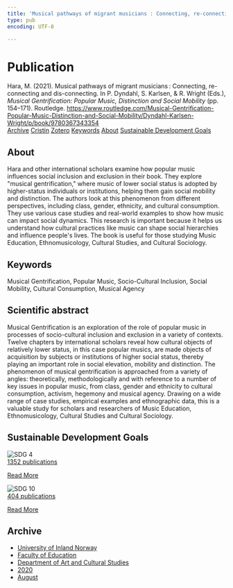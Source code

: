 ```yaml
---
title: 'Musical pathways of migrant musicians : Connecting, re-connecting and dis-connecting'
type: pub
encoding: UTF-8

---
```

<h1>Publication</h1>
<article id="csl-bib-container-ZUKSZBK8" class="csl-bib-container">
  <div class="csl-bib-body"> <div class="csl-entry">Hara, M. (2021). Musical pathways of migrant musicians : Connecting, re-connecting and dis-connecting. In P. Dyndahl, S. Karlsen, &#38; R. Wright (Eds.), <i>Musical Gentrification: Popular Music, Distinction and Social Mobility</i> (pp. 154–171). Routledge. <a href="https://www.routledge.com/Musical-Gentrification-Popular-Music-Distinction-and-Social-Mobility/Dyndahl-Karlsen-Wright/p/book/9780367343354">https://www.routledge.com/Musical-Gentrification-Popular-Music-Distinction-and-Social-Mobility/Dyndahl-Karlsen-Wright/p/book/9780367343354</a></div> </div>
  <div class="csl-bib-buttons">
    <a href="#taxonomy-article-ZUKSZBK8" alt="archive" class="csl-bib-button">Archive</a>
    <a href="https://app.cristin.no/results/show.jsf?id=1823805" alt="Cristin" class="csl-bib-button">Cristin</a>
    <a href="http://zotero.org/groups/5881554/items/ZUKSZBK8" alt="Zotero" class="csl-bib-button">Zotero</a>
    <a href="#keywords-article-ZUKSZBK8" alt="keywords" class="csl-bib-button">Keywords</a>
    <a href="#about-article-ZUKSZBK8" alt="about_pub" class="csl-bib-button">About</a>
    <a href="#sdg-article-ZUKSZBK8" alt="sdg" class="csl-bib-button">Sustainable Development Goals</a>
  </div>
  <div id="csl-bib-meta-container-ZUKSZBK8"></div>
</article>
<div id="csl-bib-meta-ZUKSZBK8" class="csl-bib-meta">
  <article id="about-article-ZUKSZBK8" class="about_pub-article">
    <h1>About</h1>
    Hara and other international scholars examine how popular music influences social inclusion and exclusion in their book. They explore "musical gentrification," where music of lower social status is adopted by higher-status individuals or institutions, helping them gain social mobility and distinction. The authors look at this phenomenon from different perspectives, including class, gender, ethnicity, and cultural consumption. They use various case studies and real-world examples to show how music can impact social dynamics. This research is important because it helps us understand how cultural practices like music can shape social hierarchies and influence people's lives. The book is useful for those studying Music Education, Ethnomusicology, Cultural Studies, and Cultural Sociology.
  </article>
  <article id="keywords-article-ZUKSZBK8" class="keywords-article">
    <h1>Keywords</h1>
    Musical Gentrification, Popular Music, Socio-Cultural Inclusion, Social Mobility, Cultural Consumption, Musical Agency
  </article>
  <article id="abstract-article-ZUKSZBK8" class="abstract-article">
    <h1>Scientific abstract</h1>
    Musical Gentrification is an exploration of the role of popular music in processes of socio-cultural inclusion and exclusion in a variety of contexts. Twelve chapters by international scholars reveal how cultural objects of relatively lower status, in this case popular musics, are made objects of acquisition by subjects or institutions of higher social status, thereby playing an important role in social elevation, mobility and distinction. The phenomenon of musical gentrification is approached from a variety of angles: theoretically, methodologically and with reference to a number of key issues in popular music, from class, gender and ethnicity to cultural consumption, activism, hegemony and musical agency. Drawing on a wide range of case studies, empirical examples and ethnographic data, this is a valuable study for scholars and researchers of Music Education, Ethnomusicology, Cultural Studies and Cultural Sociology.
  </article>
  <article id="sdg-article-ZUKSZBK8" class="sdg-article">
    <h1>Sustainable Development Goals</h1>
    <div class="sdg-container"><div id="sdg4" class="sdg">
        <img src="{{< params subfolder >}}images/sdg/sdg04_en.png" class="image" alt="SDG 4">
        <div class="sdg-overlay">
          <a href="{{< params subfolder >}}en/archive/?sdg=4#archive" class="sdg-publication-count"><span>1352</span> publications</a>
          <p><a href="https://sdgs.un.org/goals/goal4" class="sdg-read-more">Read More</a></p>
        </div>
      </div> <div id="sdg10" class="sdg">
        <img src="{{< params subfolder >}}images/sdg/sdg10_en.png" class="image" alt="SDG 10">
        <div class="sdg-overlay">
          <a href="{{< params subfolder >}}en/archive/?sdg=10#archive" class="sdg-publication-count"><span>404</span> publications</a>
          <p><a href="https://sdgs.un.org/goals/goal10" class="sdg-read-more">Read More</a></p>
        </div>
      </div></div>
  </article>
  <article id="taxonomy-article-ZUKSZBK8" class="taxonomy-article">
    <h1>Archive</h1>
    <ul>
      <li><a href="{{< params subfolder >}}en/archive/?key=3DCRN523">University of Inland Norway</a></li>
      <li><a href="{{< params subfolder >}}en/archive/?key=WYNZA47F">Faculty of Education</a></li>
      <li><a href="{{< params subfolder >}}en/archive/?key=VBB2T4VJ">Department of Art and Cultural Studies</a></li>
      <li><a href="{{< params subfolder >}}en/archive/?key=DBTIKNMP">2020</a></li>
      <li><a href="{{< params subfolder >}}en/archive/?key=G79EL2JQ">August</a></li>
    </ul>
  </article>
</div>
